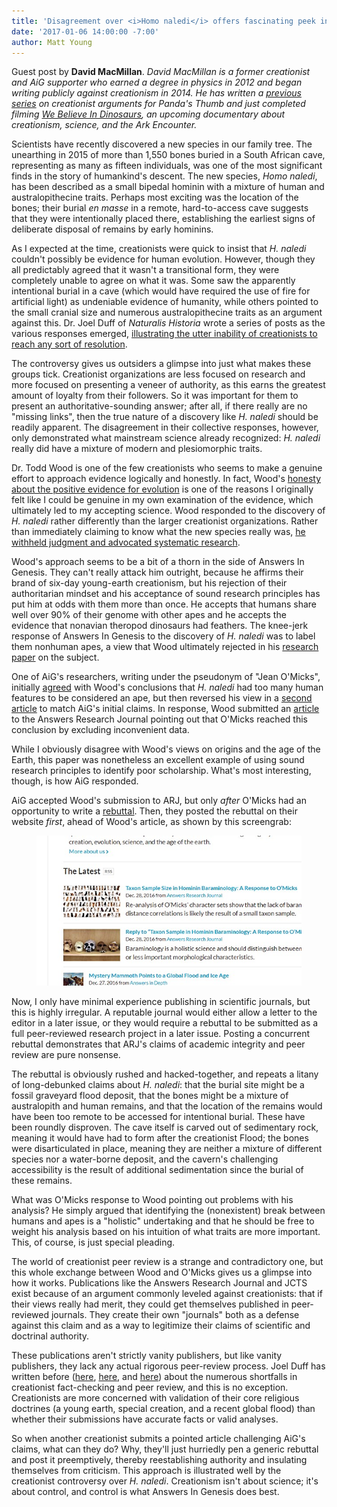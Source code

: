 ```yaml
---
title: 'Disagreement over <i>Homo naledi</i> offers fascinating peek into creationist peer review'
date: '2017-01-06 14:00:00 -7:00'
author: Matt Young
---
```

Guest post by **David MacMillan**. *David MacMillan is a former creationist and AiG supporter who earned a degree in physics in 2012 and began writing publicly against creationism in 2014. He has written a [previous series](https://pandasthumb.org/archives/2014/05/understanding-c.html) on creationist arguments for Panda's Thumb and just completed filming [We Believe In Dinosaurs](https://www.indiegogo.com/projects/we-believe-in-dinosaurs-science), an upcoming documentary about creationism, science, and the Ark Encounter.*

Scientists have recently discovered a new species in our family tree. The unearthing in 2015 of more than 1,550 bones buried in a South African cave, representing as many as fifteen individuals, was one of the most significant finds in the story of humankind's descent. The new species, *Homo naledi*, has been described as a small bipedal hominin with a mixture of human and australopithecine traits. Perhaps most exciting was the location of the bones; their  burial *en masse* in a remote, hard-to-access cave suggests that they were intentionally placed there, establishing the earliest signs of deliberate disposal of remains by early hominins.

As I expected at the time, creationists were quick to insist that *H. naledi* couldn't possibly be evidence for human evolution. However, though they all predictably agreed that it wasn't a transitional form, they were completely unable to agree on what it was. Some saw the apparently intentional burial in a cave (which would have required the use of fire for artificial light) as undeniable evidence of humanity, while others pointed to the small cranial size and numerous australopithecine traits as an argument against this. Dr. Joel Duff of *Naturalis Historia* wrote a series of posts as the various responses emerged, [illustrating the utter inability of creationists to reach any sort of resolution](https://thenaturalhistorian.com/2015/11/20/bones-of-contention-iv-a-yec-homo-naledi-fossil-status-scorecard/).

The controversy gives us outsiders a glimpse into just what makes these groups tick. Creationist organizations are less focused on research and more focused on presenting a veneer of authority, as this earns the greatest amount of loyalty from their followers. So it was important for them to present an authoritative-sounding answer; after all, if there really are no "missing links", then the true nature of a discovery like *H. naledi* should be readily apparent. The disagreement in their collective responses, however, only demonstrated what mainstream science already recognized: *H. naledi* really did have a mixture of modern and plesiomorphic traits.

<!--more--> 

Dr. Todd Wood is one of the few creationists who seems to make a genuine effort to approach evidence logically and honestly. In fact, Wood's [honesty about the positive evidence for evolution](http://toddcwood.blogspot.com/2009/09/truth-about-evolution.html) is one of the reasons I originally felt like I could be genuine in my own examination of the evidence, which ultimately led to my accepting science. Wood responded to the discovery of *H. naledi* rather differently than the larger creationist organizations. Rather than immediately claiming to know what the new species really was, [he withheld judgment and advocated systematic research](https://thenaturalhistorian.com/2015/09/15/bones-of-contention-young-earth-creationists-respond-to-homo-naledi-fossils/).

Wood's approach seems to be a bit of a thorn in the side of Answers In Genesis. They can't really attack him outright, because he affirms their brand of six-day young-earth creationism, but his rejection of their authoritarian mindset and his acceptance of sound research principles has put him at odds with them more than once. He accepts that humans share well over 90% of their genome with other apes and he accepts the evidence that nonavian theropod dinosaurs had feathers. The knee-jerk response of Answers In Genesis to the discovery of *H. naledi* was to label them nonhuman apes, a view that Wood ultimately rejected in his [research paper](http://www.coresci.org/jcts/index.php/jctsb/article/view/44) on the subject.

One of AiG's researchers, writing under the pseudonym of "Jean O'Micks", initially [agreed](http://www.coresci.org/jcts/index.php/jctsb/article/view/43) with Wood's conclusions that *H. naledi* had too many human features to be considered an ape, but then reversed his view in a [second article](https://answersingenesis.org/human-evolution/homo-naledi-not-part-of-human-holobaramin/) to match AiG's initial claims. In response, Wood submitted an [article](https://answersingenesis.org/creation-science/baraminology/taxon-sample-size-in-hominin-baraminology-response-to-omicks/) to the Answers Research Journal pointing out that O'Micks reached this conclusion by excluding inconvenient data.

While I obviously disagree with Wood's views on origins and the age of the Earth, this paper was nonetheless an excellent example of using sound research principles to identify poor scholarship. What's most interesting, though, is how AiG responded.

AiG accepted Wood's submission to ARJ, but only *after* O'Micks had an opportunity to write a [rebuttal](https://answersingenesis.org/creation-science/baraminology/reply-taxon-sample-size-in-hominin-baraminology-response-to-omicks/). Then, they posted the rebuttal on their website *first*, ahead of Wood's article, as shown by this screengrab:

<figure>
<img src="/uploads/2017/MacMillan_Creationist_Peer_Review_600.jpg" alt="Screen grab"/>
</figure>


Now, I only have minimal experience publishing in scientific journals, but this is highly irregular. A reputable journal would either allow a letter to the editor in a later issue, or they would require a rebuttal to be submitted as a full peer-reviewed research project in a later issue. Posting a concurrent rebuttal demonstrates that ARJ's claims of academic integrity and peer review are pure nonsense.

The rebuttal is obviously rushed and hacked-together, and repeats a litany of long-debunked claims about *H. naledi*: that the burial site might be a fossil graveyard flood deposit, that the bones might be a mixture of australopith and human remains, and that the location of the remains would have been too remote to be accessed for intentional burial. These have been roundly disproven. The cave itself is carved out of sedimentary rock, meaning it would have had to form after the creationist Flood; the bones were disarticulated in place, meaning they are neither a mixture of different species nor a water-borne deposit, and the cavern's challenging accessibility is the result of additional sedimentation since the burial of these remains.

What was O'Micks response to Wood pointing out problems with his analysis? He simply argued that identifying the (nonexistent) break between humans and apes is a "holistic" undertaking and that he should be free to weight his analysis based on his intuition of what traits are more important. This, of course, is just special pleading.

The world of creationist peer review is a strange and contradictory one, but this whole exchange between Wood and O'Micks gives us a glimpse into how it works. Publications like the Answers Research Journal and JCTS exist because of an argument commonly leveled against creationists: that if their views really had merit, they could get themselves published in peer-reviewed journals. They create their own "journals" both as a defense against this claim and as a way to legitimize their claims of scientific and doctrinal authority.

These publications aren't strictly vanity publishers, but like vanity publishers, they lack any actual rigorous peer-review process. Joel Duff has written before ([here](https://thenaturalhistorian.com/2015/08/31/when-peer-review-lets-you-down-a-yec-quote-problem/), [here](https://thenaturalhistorian.com/2016/02/18/when-peer-review-lets-you-down-again-another-yec-fact-checking-problem/), and [here](https://thenaturalhistorian.com/2017/01/04/mixed-messages-confusion-over-the-origin-of-sea-otters-at-answers-in-genesis/)) about the numerous shortfalls in creationist fact-checking and peer review, and this is no exception. Creationists are more concerned with validation of their core religious doctrines (a young earth, special creation, and a recent global flood) than whether their submissions have accurate facts or valid analyses.

So when another creationist submits a pointed article challenging AiG's claims, what can they do? Why, they'll just hurriedly pen a generic rebuttal and post it preemptively, thereby reestablishing authority and insulating themselves from criticism. This approach is illustrated well by the creationist controversy over *H. naledi*. Creationism isn't about science; it's about control, and control is what Answers In Genesis does best.
